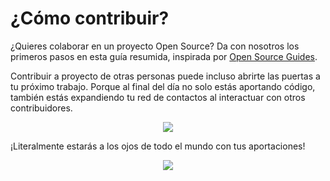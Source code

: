 # ¿Cómo contribuir?

¿Quieres colaborar en un proyecto Open Source? Da con nosotros los primeros pasos en esta guía resumida, inspirada por [Open Source Guides](https://opensource.guide/es/how-to-contribute/). 

Contribuir a proyecto de otras personas puede incluso abrirte las puertas a tu próximo trabajo. Porque al final del día no solo estás aportando código, también estás expandiendo tu red de contactos al interactuar con otros contribuidores. 

<div align="center">
  <img src="https://ik.imagekit.io/gdgjaen/charlas/open-source-2021/tr:w-0.8/contribuir-te-ayuda_giOx_ca-R.jpeg"/>
</div>


¡Literalmente estarás a los ojos de todo el mundo con tus aportaciones! 

<div align="center">
  <img src="https://ik.imagekit.io/gdgjaen/charlas/open-source-2021/tr:h-0.7/colaboradores-job_JP5OjBrpPh.png"/>
</div>
